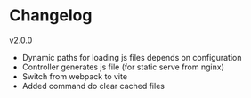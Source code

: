 # Changelog

v2.0.0
- Dynamic paths for loading js files depends on configuration
- Controller generates js file (for static serve from nginx)
- Switch from webpack to vite
- Added command do clear cached files
